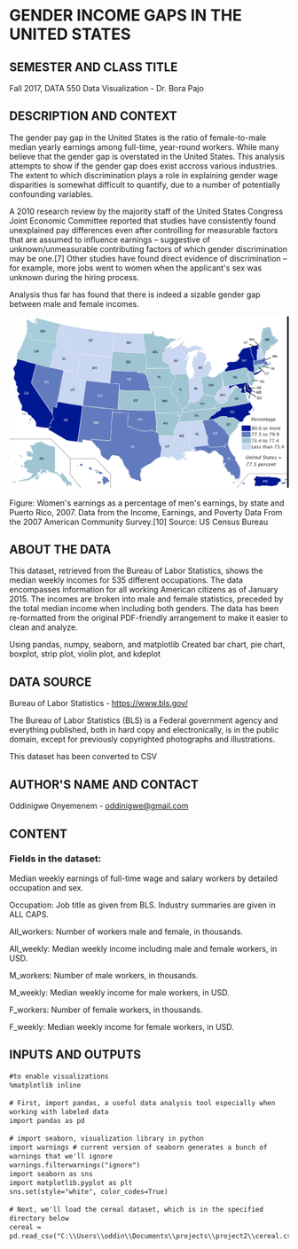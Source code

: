 # GENDER INCOME GAPS IN THE UNITED STATES

## SEMESTER AND CLASS TITLE

Fall 2017, DATA 550 Data Visualization - Dr. Bora Pajo

## DESCRIPTION AND CONTEXT

The gender pay gap in the United States is the ratio of female-to-male median yearly earnings among full-time, year-round workers. While many believe that the gender gap is overstated in the United States. This analysis attempts to show if the gender gap does exist accross various industries. The extent to which discrimination plays a role in explaining gender wage disparities is somewhat difficult to quantify, due to a number of potentially confounding variables. 

A 2010 research review by the majority staff of the United States Congress Joint Economic Committee reported that studies have consistently found unexplained pay differences even after controlling for measurable factors that are assumed to influence earnings – suggestive of unknown/unmeasurable contributing factors of which gender discrimination may be one.[7] Other studies have found direct evidence of discrimination – for example, more jobs went to women when the applicant's sex was unknown during the hiring process.

Analysis thus far has found that there is indeed a sizable gender gap between male and female incomes.

![GitHub Logo](US_Gender_pay_gap_by_state.png)

Figure: Women's earnings as a percentage of men's earnings, by state and Puerto Rico, 2007. Data from the Income, Earnings, and Poverty Data From the 2007 American Community Survey.[10]
Source: US Census Bureau

## ABOUT THE DATA

This dataset, retrieved from the Bureau of Labor Statistics, shows the median weekly incomes for 535 different occupations. The data encompasses information for all working American citizens as of January 2015. The incomes are broken into male and female statistics, preceded by the total median income when including both genders. The data has been re-formatted from the original PDF-friendly arrangement to make it easier to clean and analyze.


Using pandas, numpy, seaborn, and matplotlib 
Created bar chart, pie chart, boxplot, strip plot, violin plot, and kdeplot 

## DATA SOURCE 

Bureau of Labor Statistics - https://www.bls.gov/

The Bureau of Labor Statistics (BLS) is a Federal government agency and everything published, both in hard copy and electronically, is in the public domain, except for previously copyrighted photographs and illustrations. 

This dataset has been converted to CSV

## AUTHOR'S NAME AND CONTACT

Oddinigwe Onyemenem - oddinigwe@gmail.com




## CONTENT

### Fields in the dataset:

Median weekly earnings of full-time wage and salary workers by detailed occupation and sex.

Occupation: Job title as given from BLS. Industry summaries are given in ALL CAPS.

All_workers: Number of workers male and female, in thousands.

All_weekly: Median weekly income including male and female workers, in USD.

M_workers: Number of male workers, in thousands.

M_weekly: Median weekly income for male workers, in USD.

F_workers: Number of female workers, in thousands.

F_weekly: Median weekly income for female workers, in USD.

## INPUTS AND OUTPUTS

```
#to enable visualizations 
%matplotlib inline

# First, import pandas, a useful data analysis tool especially when working with labeled data
import pandas as pd

# import seaborn, visualization library in python 
import warnings # current version of seaborn generates a bunch of warnings that we'll ignore
warnings.filterwarnings("ignore")
import seaborn as sns
import matplotlib.pyplot as plt
sns.set(style="white", color_codes=True)

# Next, we'll load the cereal dataset, which is in the specified directory below
cereal = pd.read_csv("C:\\Users\\oddin\\Documents\\projects\\project2\\cereal.csv")


```


